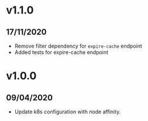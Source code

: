 # v1.1.0

## 17/11/2020

- Remove filter dependency for `expire-cache` endpoint
- Added tests for expire-cache endpoint

# v1.0.0

## 09/04/2020

- Update k8s configuration with node affinity.
